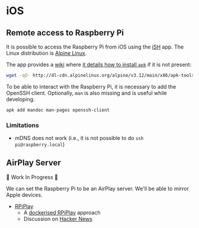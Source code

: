 # iOS

## Remote access to Raspberry Pi

It is possible to access the Raspberry Pi from iOS using the [iSH](https://github.com/ish-app/ish) app. The Linux distribution is [Alpine Linux](https://en.wikipedia.org/wiki/Alpine_Linux).

The app provides a [wiki](https://github.com/ish-app/ish/wiki) where [it details how to install `apk`](https://github.com/ish-app/ish/wiki/Installing-apk) if it is not present:

```bash
wget -qO- http://dl-cdn.alpinelinux.org/alpine/v3.12/main/x86/apk-tools-static-2.10.5-r1.apk | tar -xz sbin/apk.static && ./sbin/apk.static add apk-tools && rm sbin/apk.static && rmdir sbin 2> /dev/null
```

To be able to interact with the Raspberry Pi, it is necessary to add the OpenSSH client. Optionally, `man` is also missing and is useful while developing.

```bash
apk add mandoc man-pages openssh-client
```

### Limitations

- mDNS does not work (i.e., it is not possible to do `ssh pi@raspberry.local`)

## AirPlay Server

:construction: Work In Progress :construction:

We can set the Raspberry Pi to be an AirPlay server. We'll be able to mirror Apple devices.

- [RPiPlay](https://github.com/FD-/RPiPlay)
  - A [dockerised RPiPlay](https://github.com/rahul-thakoor/balena-rpiplay) approach
  - Discussion on [Hacker News](https://news.ycombinator.com/item?id=28836382)

